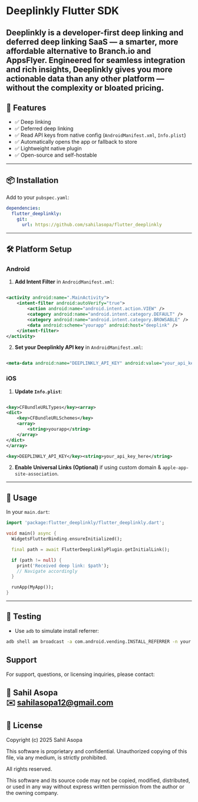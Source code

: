 # Deeplinkly Flutter SDK

**Deeplinkly** is a developer-first deep linking and deferred deep linking SaaS — a smarter, more affordable alternative to Branch.io and AppsFlyer.
Engineered for seamless integration and rich insights, Deeplinkly gives you more actionable data than any other platform — without the complexity or bloated pricing.
---

## 🚀 Features

- ✅ Deep linking
- ✅ Deferred deep linking
- ✅ Read API keys from native config (`AndroidManifest.xml`, `Info.plist`)
- ✅ Automatically opens the app or fallback to store
- ✅ Lightweight native plugin
- ✅ Open-source and self-hostable

---

## 📦 Installation

Add to your `pubspec.yaml`:

```yaml
dependencies:
  flutter_deeplinkly:
    git:
      url: https://github.com/sahilasopa/flutter_deeplinkly
```

---

## 🛠 Platform Setup

### Android

1. **Add Intent Filter** in `AndroidManifest.xml`:

```xml

<activity android:name=".MainActivity">
    <intent-filter android:autoVerify="true">
        <action android:name="android.intent.action.VIEW" />
        <category android:name="android.intent.category.DEFAULT" />
        <category android:name="android.intent.category.BROWSABLE" />
        <data android:scheme="yourapp" android:host="deeplink" />
    </intent-filter>
</activity>
```

2. **Set your Deeplinkly API key** in `AndroidManifest.xml`:

```xml

<meta-data android:name="DEEPLINKLY_API_KEY" android:value="your_api_key_here" />
```

### iOS

1. **Update `Info.plist`**:

```xml

<key>CFBundleURLTypes</key><array>
<dict>
    <key>CFBundleURLSchemes</key>
    <array>
        <string>yourapp</string>
    </array>
</dict>
</array>

<key>DEEPLINKLY_API_KEY</key><string>your_api_key_here</string>
```

2. **Enable Universal Links (Optional)** if using custom domain & `apple-app-site-association`.

---

## 🔧 Usage

In your `main.dart`:

```dart
import 'package:flutter_deeplinkly/flutter_deeplinkly.dart';

void main() async {
  WidgetsFlutterBinding.ensureInitialized();

  final path = await FlutterDeeplinklyPlugin.getInitialLink();

  if (path != null) {
    print('Received deep link: $path');
    // Navigate accordingly
  }

  runApp(MyApp());
}
```

---

## 🧪 Testing

- Use `adb` to simulate install referrer:

```bash
adb shell am broadcast -a com.android.vending.INSTALL_REFERRER -n your.package.name/com.google.android.gms.measurement.AppMeasurementInstallReferrerReceiver --es "referrer" "utm_source=test&utm_medium=deeplink&utm_campaign=demo"
```

## Support

For support, questions, or licensing inquiries, please contact:

📧 **Sahil Asopa**  
✉️ [sahilasopa12@gmail.com](mailto:sahilasopa12@gmail.com)
---

## 📄 License

Copyright (c) 2025 Sahil Asopa

This software is proprietary and confidential. Unauthorized copying of this file, via any medium, is strictly prohibited.

All rights reserved.

This software and its source code may not be copied, modified, distributed, or used in any way without express written permission from the author or the owning company.

